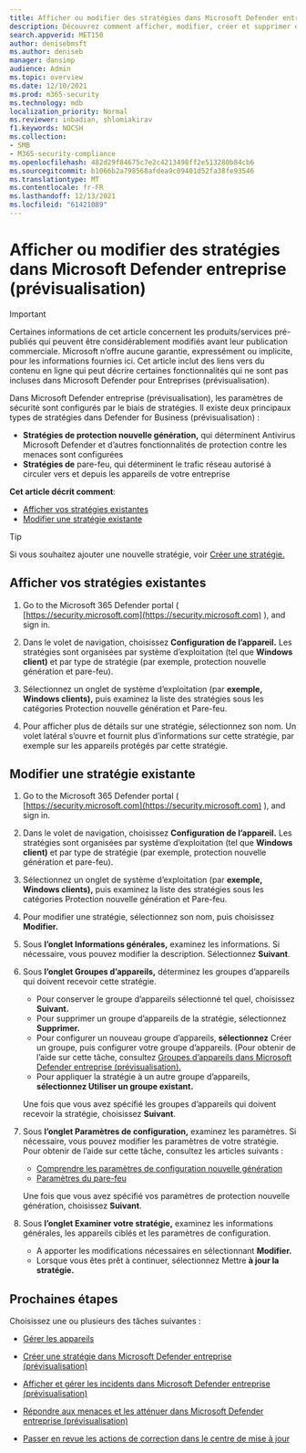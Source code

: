 ```yaml
---
title: Afficher ou modifier des stratégies dans Microsoft Defender entreprise (prévisualisation)
description: Découvrez comment afficher, modifier, créer et supprimer des stratégies de protection nouvelle génération dans Microsoft Defender pour Entreprises (prévisualisation)
search.appverid: MET150
author: denisebmsft
ms.author: deniseb
manager: dansimp
audience: Admin
ms.topic: overview
ms.date: 12/10/2021
ms.prod: m365-security
ms.technology: mdb
localization_priority: Normal
ms.reviewer: inbadian, shlomiakirav
f1.keywords: NOCSH
ms.collection:
- SMB
- M365-security-compliance
ms.openlocfilehash: 482d29f84675c7e2c4213498ff2e513280b84cb6
ms.sourcegitcommit: b1066b2a798568afdea9c09401d52fa38fe93546
ms.translationtype: MT
ms.contentlocale: fr-FR
ms.lasthandoff: 12/13/2021
ms.locfileid: "61421089"
---
```

# <a name="view-or-edit-policies-in-microsoft-defender-for-business-preview"></a>Afficher ou modifier des stratégies dans Microsoft Defender entreprise (prévisualisation)

> [!IMPORTANT]
> Certaines informations de cet article concernent les produits/services pré-publiés qui peuvent être considérablement modifiés avant leur publication commerciale. Microsoft n’offre aucune garantie, expressément ou implicite, pour les informations fournies ici. Cet article inclut des liens vers du contenu en ligne qui peut décrire certaines fonctionnalités qui ne sont pas incluses dans Microsoft Defender pour Entreprises (prévisualisation).

Dans Microsoft Defender entreprise (prévisualisation), les paramètres de sécurité sont configurés par le biais de stratégies. Il existe deux principaux types de stratégies dans Defender for Business (prévisualisation) :

- **Stratégies de protection nouvelle génération,** qui déterminent Antivirus Microsoft Defender et d’autres fonctionnalités de protection contre les menaces sont configurées
- **Stratégies de** pare-feu, qui déterminent le trafic réseau autorisé à circuler vers et depuis les appareils de votre entreprise

**Cet article décrit comment**:

- [Afficher vos stratégies existantes](#view-your-existing-policies)
- [Modifier une stratégie existante](#edit-an-existing-policy)

> [!TIP]
> Si vous souhaitez ajouter une nouvelle stratégie, voir [Créer une stratégie.](mdb-create-new-policy.md)

## <a name="view-your-existing-policies"></a>Afficher vos stratégies existantes

1. Go to the Microsoft 365 Defender portal ( [https://security.microsoft.com](https://security.microsoft.com) ), and sign in. 

2. Dans le volet de navigation, choisissez **Configuration de l’appareil.** Les stratégies sont organisées par système d’exploitation (tel que **Windows client)** et par type de stratégie (par exemple, protection nouvelle génération et pare-feu).   

3. Sélectionnez un onglet de système d’exploitation (par **exemple, Windows clients),** puis examinez la liste des stratégies sous les catégories Protection nouvelle génération et  Pare-feu.  

4. Pour afficher plus de détails sur une stratégie, sélectionnez son nom. Un volet latéral s’ouvre et fournit plus d’informations sur cette stratégie, par exemple sur les appareils protégés par cette stratégie.

## <a name="edit-an-existing-policy"></a>Modifier une stratégie existante

1. Go to the Microsoft 365 Defender portal ( [https://security.microsoft.com](https://security.microsoft.com) ), and sign in. 

2. Dans le volet de navigation, choisissez **Configuration de l’appareil.** Les stratégies sont organisées par système d’exploitation (tel que **Windows client)** et par type de stratégie (par exemple, protection nouvelle génération et pare-feu).   

3. Sélectionnez un onglet de système d’exploitation (par **exemple, Windows clients),** puis examinez la liste des stratégies sous les catégories Protection nouvelle génération et  Pare-feu.  

4. Pour modifier une stratégie, sélectionnez son nom, puis choisissez **Modifier.**

5. Sous **l’onglet Informations générales,** examinez les informations. Si nécessaire, vous pouvez modifier la description. Sélectionnez **Suivant**.

6. Sous **l’onglet Groupes d’appareils,** déterminez les groupes d’appareils qui doivent recevoir cette stratégie.  

   - Pour conserver le groupe d’appareils sélectionné tel quel, choisissez **Suivant.**
   - Pour supprimer un groupe d’appareils de la stratégie, sélectionnez **Supprimer.**
   - Pour configurer un nouveau groupe d’appareils, **sélectionnez** Créer un groupe, puis configurer votre groupe d’appareils. (Pour obtenir de l’aide sur cette tâche, consultez [Groupes d’appareils dans Microsoft Defender entreprise (prévisualisation).](mdb-create-edit-device-groups.md)
   - Pour appliquer la stratégie à un autre groupe d’appareils, **sélectionnez Utiliser un groupe existant.**

   Une fois que vous avez spécifié les groupes d’appareils qui doivent recevoir la stratégie, choisissez **Suivant**.

7. Sous **l’onglet Paramètres de configuration,** examinez les paramètres. Si nécessaire, vous pouvez modifier les paramètres de votre stratégie. Pour obtenir de l’aide sur cette tâche, consultez les articles suivants : 

   - [Comprendre les paramètres de configuration nouvelle génération](mdb-next-gen-configuration-settings.md)   
   - [Paramètres du pare-feu](mdb-firewall.md)

   Une fois que vous avez spécifié vos paramètres de protection nouvelle génération, choisissez **Suivant**.

8. Sous **l’onglet Examiner votre stratégie,** examinez les informations générales, les appareils ciblés et les paramètres de configuration. 

   - A apporter les modifications nécessaires en sélectionnant **Modifier.**
   - Lorsque vous êtes prêt à continuer, sélectionnez Mettre **à jour la stratégie.**


## <a name="next-steps"></a>Prochaines étapes

Choisissez une ou plusieurs des tâches suivantes :

- [Gérer les appareils](mdb-manage-devices.md)

- [Créer une stratégie dans Microsoft Defender entreprise (prévisualisation)](mdb-create-new-policy.md)

- [Afficher et gérer les incidents dans Microsoft Defender entreprise (prévisualisation)](mdb-view-manage-incidents.md)

- [Répondre aux menaces et les atténuer dans Microsoft Defender entreprise (prévisualisation)](mdb-respond-mitigate-threats.md)

- [Passer en revue les actions de correction dans le centre de mise à jour](mdb-review-remediation-actions.md)